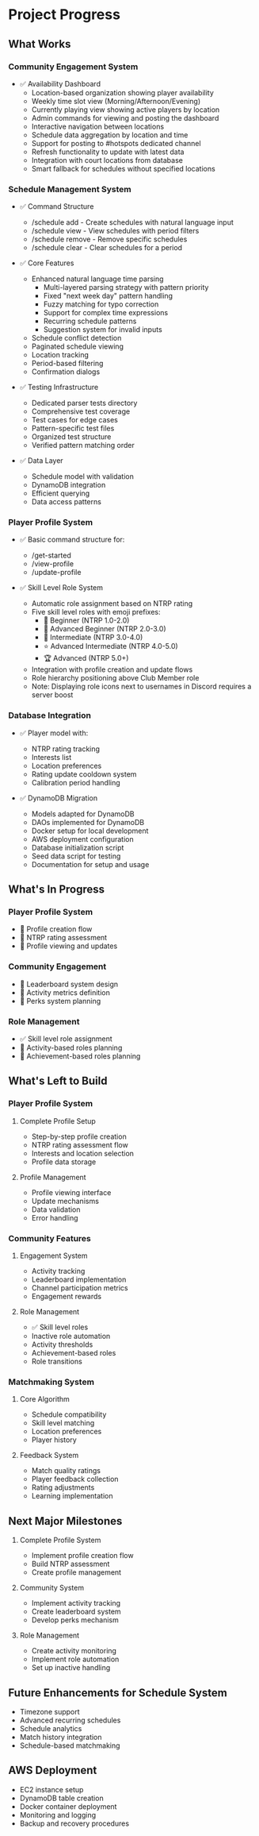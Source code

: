 # Project Progress

## What Works

### Community Engagement System
- ✅ Availability Dashboard
  - Location-based organization showing player availability
  - Weekly time slot view (Morning/Afternoon/Evening)
  - Currently playing view showing active players by location
  - Admin commands for viewing and posting the dashboard
  - Interactive navigation between locations
  - Schedule data aggregation by location and time
  - Support for posting to #hotspots dedicated channel
  - Refresh functionality to update with latest data
  - Integration with court locations from database
  - Smart fallback for schedules without specified locations

### Schedule Management System
- ✅ Command Structure
  - /schedule add - Create schedules with natural language input
  - /schedule view - View schedules with period filters
  - /schedule remove - Remove specific schedules
  - /schedule clear - Clear schedules for a period

- ✅ Core Features
  - Enhanced natural language time parsing
    - Multi-layered parsing strategy with pattern priority
    - Fixed "next week day" pattern handling
    - Fuzzy matching for typo correction
    - Support for complex time expressions
    - Recurring schedule patterns
    - Suggestion system for invalid inputs
  - Schedule conflict detection
  - Paginated schedule viewing
  - Location tracking
  - Period-based filtering
  - Confirmation dialogs

- ✅ Testing Infrastructure
  - Dedicated parser tests directory
  - Comprehensive test coverage
  - Test cases for edge cases
  - Pattern-specific test files
  - Organized test structure
  - Verified pattern matching order

- ✅ Data Layer
  - Schedule model with validation
  - DynamoDB integration
  - Efficient querying
  - Data access patterns

### Player Profile System
- ✅ Basic command structure for:
  - /get-started
  - /view-profile
  - /update-profile

- ✅ Skill Level Role System
  - Automatic role assignment based on NTRP rating
  - Five skill level roles with emoji prefixes:
    - 🌱 Beginner (NTRP 1.0-2.0)
    - 🎾 Advanced Beginner (NTRP 2.0-3.0)
    - 🎯 Intermediate (NTRP 3.0-4.0)
    - ⭐ Advanced Intermediate (NTRP 4.0-5.0)
    - 🏆 Advanced (NTRP 5.0+)
  - Integration with profile creation and update flows
  - Role hierarchy positioning above Club Member role
  - Note: Displaying role icons next to usernames in Discord requires a server boost

### Database Integration
- ✅ Player model with:
  - NTRP rating tracking
  - Interests list
  - Location preferences
  - Rating update cooldown system
  - Calibration period handling

- ✅ DynamoDB Migration
  - Models adapted for DynamoDB
  - DAOs implemented for DynamoDB
  - Docker setup for local development
  - AWS deployment configuration
  - Database initialization script
  - Seed data script for testing
  - Documentation for setup and usage

## What's In Progress

### Player Profile System
- 🔄 Profile creation flow
- 🔄 NTRP rating assessment
- 🔄 Profile viewing and updates

### Community Engagement
- 🔄 Leaderboard system design
- 🔄 Activity metrics definition
- 🔄 Perks system planning

### Role Management
- ✅ Skill level role assignment
- 🔄 Activity-based roles planning
- 🔄 Achievement-based roles planning

## What's Left to Build

### Player Profile System
1. Complete Profile Setup
   - Step-by-step profile creation
   - NTRP rating assessment flow
   - Interests and location selection
   - Profile data storage

2. Profile Management
   - Profile viewing interface
   - Update mechanisms
   - Data validation
   - Error handling

### Community Features
1. Engagement System
   - Activity tracking
   - Leaderboard implementation
   - Channel participation metrics
   - Engagement rewards

2. Role Management
   - ✅ Skill level roles
   - Inactive role automation
   - Activity thresholds
   - Achievement-based roles
   - Role transitions

### Matchmaking System
1. Core Algorithm
   - Schedule compatibility
   - Skill level matching
   - Location preferences
   - Player history

2. Feedback System
   - Match quality ratings
   - Player feedback collection
   - Rating adjustments
   - Learning implementation

## Next Major Milestones

1. Complete Profile System
   - Implement profile creation flow
   - Build NTRP assessment
   - Create profile management

2. Community System
   - Implement activity tracking
   - Create leaderboard system
   - Develop perks mechanism

3. Role Management
   - Create activity monitoring
   - Implement role automation
   - Set up inactive handling

## Future Enhancements for Schedule System
- Timezone support
- Advanced recurring schedules
- Schedule analytics
- Match history integration
- Schedule-based matchmaking

## AWS Deployment
- EC2 instance setup
- DynamoDB table creation
- Docker container deployment
- Monitoring and logging
- Backup and recovery procedures
